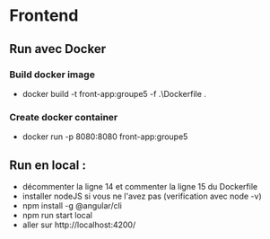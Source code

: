 # Frontend

## Run avec Docker 

### Build docker image
* docker build -t front-app:groupe5 -f .\Dockerfile .

### Create docker container
* docker run -p 8080:8080 front-app:groupe5

## Run en local : 

* décommenter la ligne 14 et commenter la ligne 15 du Dockerfile
* installer nodeJS si vous ne l'avez pas (verification avec node -v)
* npm install -g @angular/cli
* npm run start local
* aller sur http://localhost:4200/
